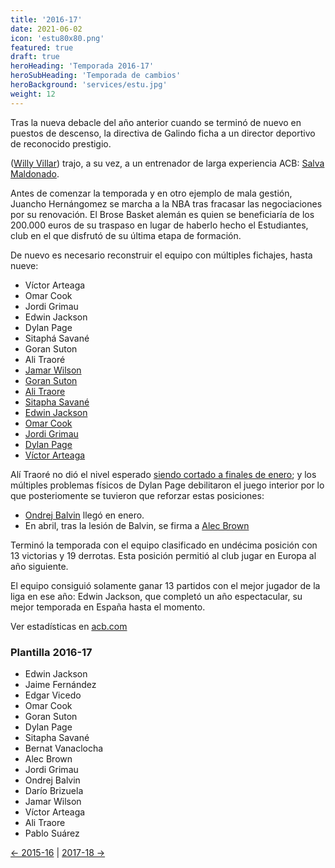 ```yaml
---
title: '2016-17'
date: 2021-06-02
icon: 'estu80x80.png'
featured: true
draft: true
heroHeading: 'Temporada 2016-17'
heroSubHeading: 'Temporada de cambios'
heroBackground: 'services/estu.jpg'
weight: 12
---
```


Tras la nueva debacle del año anterior cuando se terminó de nuevo en puestos de descenso, la directiva de Galindo ficha a un director deportivo de reconocido prestigio.

([Willy Villar](https://www.marca.com/baloncesto/acb/2016/07/08/577f92f0e5fdeadd558b4689.html)) trajo, a su vez, a un entrenador de larga experiencia ACB: [Salva Maldonado](https://www.movistarestudiantes.com/liga-endesa/altas-bajas/salva-maldonado-nuevo-entrenador-de-movistar-estudiantes/).

Antes de comenzar la temporada y en otro ejemplo de mala gestión, Juancho Hernángomez se marcha a la NBA tras fracasar las negociaciones por su renovación. El Brose Basket alemán es quien se beneficiaría de los 200.000 euros de su traspaso en lugar de haberlo hecho el Estudiantes, club en el que disfrutó de su última etapa de formación.

De nuevo es necesario reconstruir el equipo con múltiples fichajes, hasta nueve: 

* Víctor Arteaga
* Omar Cook
* Jordi Grimau
* Edwin Jackson
* Dylan Page
* Sitaphá Savané
* Goran Suton
* Ali Traoré
* [Jamar Wilson](https://www.marca.com/baloncesto/acb/2016/08/01/579f1ddc22601dc46e8b456d.html)
* [Goran Suton](https://www.marca.com/baloncesto/acb/2016/08/02/57a07ce446163fab2e8b45b8.html)
* [Ali Traore](https://www.movistarestudiantes.com/liga-endesa/altas-bajas/ali-traore-intensidad-francesa-para-la-pintura-de-movistar-estudiantes/)
* [Sitapha Savané](https://www.movistarestudiantes.com/liga-endesa/altas-bajas/sitapha-savane-experiencia-para-la-pintura-de-movistar-estudiantes/)
* [Edwin Jackson](https://www.solobasket.com/liga-endesa/edwin-jackson-tercer-equipo-acb-en-tres-anos-jugara-en-estudiantes)
* [Omar Cook](https://www.movistarestudiantes.com/liga-endesa/altas-bajas/omar-cook-completa-la-direccion-de-juego-de-movistar-estudiantes/)
* [Jordi Grimau](https://www.movistarestudiantes.com/liga-endesa/altas-bajas/jordi-grimau-experiencia-en-liga-endesa-para-movistar-estudiantes-2/)
* [Dylan Page](https://www.movistarestudiantes.com/liga-endesa/altas-bajas/jordi-grimau-experiencia-en-liga-endesa-para-movistar-estudiantes-2/)
* [Víctor Arteaga](https://www.movistarestudiantes.com/liga-endesa/altas-bajas/el-pivot-victor-arteaga-2-10m-24-anos-se-incorpora-a-movistar-estudiantes/)

Alí Traoré no dió el nivel esperado [siendo cortado a finales de enero](https://www.telemadrid.es/deportes/Ali-Traore-desvincula-Estudiantes-0-1870312970--20170126025640.html); y los múltiples problemas físicos de Dylan Page debilitaron el juego interior por lo que posteriomente se tuvieron que reforzar estas posiciones:

* [Ondrej Balvin](https://www.movistarestudiantes.com/liga-endesa/altas-bajas/ondrej-balvin-centimetros-para-movistar-estudiantes-2/) llegó en enero.
* En abril, tras la lesión de Balvin, se firma a [Alec Brown](https://www.europapress.es/deportes/baloncesto-00163/noticia-alec-brown-sustituye-lesionado-balvin-estudiantes-20170405134140.html)

Terminó la temporada con el equipo clasificado en undécima posición con 13 victorias y 19 derrotas. Esta posición permitió al club jugar en Europa al año siguiente.

El equipo consiguió solamente ganar 13 partidos con el mejor jugador de la liga en ese año: Edwin Jackson, que completó un año espectacular, su mejor temporada en España hasta el momento.

Ver estadísticas en [acb.com](https://www.acb.com/club/estadisticas/id/6/temporada_id/2016)

### Plantilla 2016-17

- Edwin Jackson
- Jaime Fernández
- Edgar Vicedo
- Omar Cook
- Goran Suton
- Dylan Page
- Sitapha Savané
- Bernat Vanaclocha
- Alec Brown
- Jordi Grimau
- Ondrej Balvin
- Darío Brizuela
- Jamar Wilson
- Víctor Arteaga
- Ali Traore
- Pablo Suárez

[← 2015-16](https://nuestroestu.es/cronologia/2015-16/) | [2017-18 →](https://nuestroestu.es/cronologia/2017-18/)
